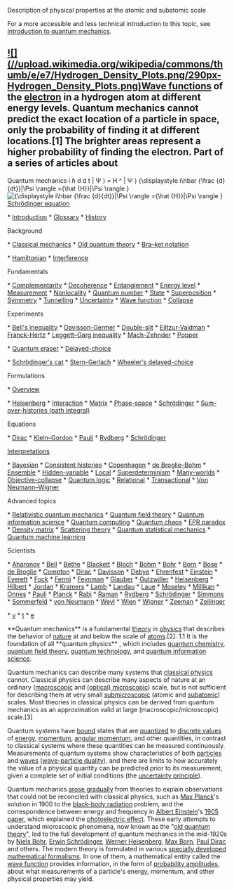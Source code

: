 Description of physical properties at the atomic and subatomic scale

For a more accessible and less technical introduction to this topic, see
[Introduction to quantum mechanics](/wiki/Introduction\_to\_quantum\_mechanics
"Introduction to quantum mechanics").

[![](//upload.wikimedia.org/wikipedia/commons/thumb/e/e7/Hydrogen\_Density\_Plots.png/290px-
Hydrogen\_Density\_Plots.png)](/wiki/File:Hydrogen\_Density\_Plots.png)[Wave
functions](/wiki/Wave\_function "Wave function") of the
[electron](/wiki/Electron "Electron") in a hydrogen atom at different energy
levels. Quantum mechanics cannot predict the exact location of a particle in
space, only the probability of finding it at different locations.[1] The
brighter areas represent a higher probability of finding the electron. Part of
a series of articles about 
--- 
Quantum mechanics 
i ℏ d d t | Ψ ⟩ = H ^ | Ψ ⟩ {\displaystyle i\hbar {\frac {d}{dt}}|\Psi \rangle ={\hat {H}}|\Psi \rangle } ![{\\displaystyle i\\hbar {\\frac {d}{dt}}|\\Psi \\rangle ={\\hat {H}}|\\Psi \\rangle }](https://wikimedia.org/api/rest\_v1/media/math/render/svg/1799e4a910c7d26396922a20ef5ceec25ca1871c)[Schrödinger equation](/wiki/Schr%C3%B6dinger\_equation "Schrödinger equation") 
 
 \* [Introduction](/wiki/Introduction\_to\_quantum\_mechanics "Introduction to quantum mechanics")
 \* [Glossary](/wiki/Glossary\_of\_elementary\_quantum\_mechanics "Glossary of elementary quantum mechanics")
 \* [History](/wiki/History\_of\_quantum\_mechanics "History of quantum mechanics")

 
Background

 \* [Classical mechanics](/wiki/Classical\_mechanics "Classical mechanics")
 \* [Old quantum theory](/wiki/Old\_quantum\_theory "Old quantum theory")
 \* [Bra–ket notation](/wiki/Bra%E2%80%93ket\_notation "Bra–ket notation")

 \* [Hamiltonian](/wiki/Hamiltonian\_\(quantum\_mechanics\) "Hamiltonian \(quantum mechanics\)")
 \* [Interference](/wiki/Wave\_interference "Wave interference")

 
Fundamentals

 \* [Complementarity](/wiki/Complementarity\_\(physics\) "Complementarity \(physics\)")
 \* [Decoherence](/wiki/Quantum\_decoherence "Quantum decoherence")
 \* [Entanglement](/wiki/Quantum\_entanglement "Quantum entanglement")
 \* [Energy level](/wiki/Energy\_level "Energy level")
 \* [Measurement](/wiki/Measurement\_in\_quantum\_mechanics "Measurement in quantum mechanics")
 \* [Nonlocality](/wiki/Quantum\_nonlocality "Quantum nonlocality")
 \* [Quantum number](/wiki/Quantum\_number "Quantum number")
 \* [State](/wiki/Quantum\_state "Quantum state")
 \* [Superposition](/wiki/Quantum\_superposition "Quantum superposition")
 \* [Symmetry](/wiki/Symmetry\_in\_quantum\_mechanics "Symmetry in quantum mechanics")
 \* [Tunnelling](/wiki/Quantum\_tunnelling "Quantum tunnelling")
 \* [Uncertainty](/wiki/Uncertainty\_principle "Uncertainty principle")
 \* [Wave function](/wiki/Wave\_function "Wave function")
 \* [Collapse](/wiki/Wave\_function\_collapse "Wave function collapse")

 
Experiments

 \* [Bell's inequality](/wiki/Bell\_test "Bell test")
 \* [Davisson-Germer](/wiki/Davisson%E2%80%93Germer\_experiment "Davisson–Germer experiment")
 \* [Double-slit](/wiki/Double-slit\_experiment "Double-slit experiment")
 \* [Elitzur-Vaidman](/wiki/Elitzur%E2%80%93Vaidman\_bomb\_tester "Elitzur–Vaidman bomb tester")
 \* [Franck-Hertz](/wiki/Franck%E2%80%93Hertz\_experiment "Franck–Hertz experiment")
 \* [Leggett–Garg inequality](/wiki/Leggett%E2%80%93Garg\_inequality "Leggett–Garg inequality")
 \* [Mach-Zehnder](/wiki/Mach%E2%80%93Zehnder\_interferometer "Mach–Zehnder interferometer")
 \* [Popper](/wiki/Popper%27s\_experiment "Popper's experiment")

 \* [Quantum eraser](/wiki/Quantum\_eraser\_experiment "Quantum eraser experiment")
 \* [Delayed-choice](/wiki/Delayed-choice\_quantum\_eraser "Delayed-choice quantum eraser")

 \* [Schrödinger's cat](/wiki/Schr%C3%B6dinger%27s\_cat "Schrödinger's cat")
 \* [Stern-Gerlach](/wiki/Stern%E2%80%93Gerlach\_experiment "Stern–Gerlach experiment")
 \* [Wheeler's delayed-choice](/wiki/Wheeler%27s\_delayed-choice\_experiment "Wheeler's delayed-choice experiment")

 
Formulations

 \* [Overview](/wiki/Mathematical\_formulation\_of\_quantum\_mechanics "Mathematical formulation of quantum mechanics")

 \* [Heisenberg](/wiki/Heisenberg\_picture "Heisenberg picture")
 \* [Interaction](/wiki/Interaction\_picture "Interaction picture")
 \* [Matrix](/wiki/Matrix\_mechanics "Matrix mechanics")
 \* [Phase-space](/wiki/Phase-space\_formulation "Phase-space formulation")
 \* [Schrödinger](/wiki/Schr%C3%B6dinger\_picture "Schrödinger picture")
 \* [Sum-over-histories (path integral)](/wiki/Path\_integral\_formulation "Path integral formulation")

 
Equations

 \* [Dirac](/wiki/Dirac\_equation "Dirac equation")
 \* [Klein–Gordon](/wiki/Klein%E2%80%93Gordon\_equation "Klein–Gordon equation")
 \* [Pauli](/wiki/Pauli\_equation "Pauli equation")
 \* [Rydberg](/wiki/Rydberg\_formula "Rydberg formula")
 \* [Schrödinger](/wiki/Schr%C3%B6dinger\_equation "Schrödinger equation")

 
[Interpretations](/wiki/Interpretations\_of\_quantum\_mechanics "Interpretations
of quantum mechanics")

 \* [Bayesian](/wiki/Quantum\_Bayesianism "Quantum Bayesianism")
 \* [Consistent histories](/wiki/Consistent\_histories "Consistent histories")
 \* [Copenhagen](/wiki/Copenhagen\_interpretation "Copenhagen interpretation")
 \* [de Broglie–Bohm](/wiki/De\_Broglie%E2%80%93Bohm\_theory "De Broglie–Bohm theory")
 \* [Ensemble](/wiki/Ensemble\_interpretation "Ensemble interpretation")
 \* [Hidden-variable](/wiki/Hidden-variable\_theory "Hidden-variable theory")
 \* [Local](/wiki/Local\_hidden-variable\_theory "Local hidden-variable theory")
 \* [Superdeterminism](/wiki/Superdeterminism "Superdeterminism")
 \* [Many-worlds](/wiki/Many-worlds\_interpretation "Many-worlds interpretation")
 \* [Objective-collapse](/wiki/Objective-collapse\_theory "Objective-collapse theory")
 \* [Quantum logic](/wiki/Quantum\_logic "Quantum logic")
 \* [Relational](/wiki/Relational\_quantum\_mechanics "Relational quantum mechanics")
 \* [Transactional](/wiki/Transactional\_interpretation "Transactional interpretation")
 \* [Von Neumann–Wigner](/wiki/Von\_Neumann%E2%80%93Wigner\_interpretation "Von Neumann–Wigner interpretation")

 
Advanced topics

 \* [Relativistic quantum mechanics](/wiki/Relativistic\_quantum\_mechanics "Relativistic quantum mechanics")
 \* [Quantum field theory](/wiki/Quantum\_field\_theory "Quantum field theory")
 \* [Quantum information science](/wiki/Quantum\_information\_science "Quantum information science")
 \* [Quantum computing](/wiki/Quantum\_computing "Quantum computing")
 \* [Quantum chaos](/wiki/Quantum\_chaos "Quantum chaos")
 \* [EPR paradox](/wiki/Einstein%E2%80%93Podolsky%E2%80%93Rosen\_paradox "Einstein–Podolsky–Rosen paradox")
 \* [Density matrix](/wiki/Density\_matrix "Density matrix")
 \* [Scattering theory](/wiki/Scattering\_theory "Scattering theory")
 \* [Quantum statistical mechanics](/wiki/Quantum\_statistical\_mechanics "Quantum statistical mechanics")
 \* [Quantum machine learning](/wiki/Quantum\_machine\_learning "Quantum machine learning")

 
Scientists

 \* [Aharonov](/wiki/Yakir\_Aharonov "Yakir Aharonov")
 \* [Bell](/wiki/John\_Stewart\_Bell "John Stewart Bell")
 \* [Bethe](/wiki/Hans\_Bethe "Hans Bethe")
 \* [Blackett](/wiki/Patrick\_Blackett "Patrick Blackett")
 \* [Bloch](/wiki/Felix\_Bloch "Felix Bloch")
 \* [Bohm](/wiki/David\_Bohm "David Bohm")
 \* [Bohr](/wiki/Niels\_Bohr "Niels Bohr")
 \* [Born](/wiki/Max\_Born "Max Born")
 \* [Bose](/wiki/Satyendra\_Nath\_Bose "Satyendra Nath Bose")
 \* [de Broglie](/wiki/Louis\_de\_Broglie "Louis de Broglie")
 \* [Compton](/wiki/Arthur\_Compton "Arthur Compton")
 \* [Dirac](/wiki/Paul\_Dirac "Paul Dirac")
 \* [Davisson](/wiki/Clinton\_Davisson "Clinton Davisson")
 \* [Debye](/wiki/Peter\_Debye "Peter Debye")
 \* [Ehrenfest](/wiki/Paul\_Ehrenfest "Paul Ehrenfest")
 \* [Einstein](/wiki/Albert\_Einstein "Albert Einstein")
 \* [Everett](/wiki/Hugh\_Everett\_III "Hugh Everett III")
 \* [Fock](/wiki/Vladimir\_Fock "Vladimir Fock")
 \* [Fermi](/wiki/Enrico\_Fermi "Enrico Fermi")
 \* [Feynman](/wiki/Richard\_Feynman "Richard Feynman")
 \* [Glauber](/wiki/Roy\_J.\_Glauber "Roy J. Glauber")
 \* [Gutzwiller](/wiki/Martin\_Gutzwiller "Martin Gutzwiller")
 \* [Heisenberg](/wiki/Werner\_Heisenberg "Werner Heisenberg")
 \* [Hilbert](/wiki/David\_Hilbert "David Hilbert")
 \* [Jordan](/wiki/Pascual\_Jordan "Pascual Jordan")
 \* [Kramers](/wiki/Hans\_Kramers "Hans Kramers")
 \* [Lamb](/wiki/Willis\_Lamb "Willis Lamb")
 \* [Landau](/wiki/Lev\_Landau "Lev Landau")
 \* [Laue](/wiki/Max\_von\_Laue "Max von Laue")
 \* [Moseley](/wiki/Henry\_Moseley "Henry Moseley")
 \* [Millikan](/wiki/Robert\_Andrews\_Millikan "Robert Andrews Millikan")
 \* [Onnes](/wiki/Heike\_Kamerlingh\_Onnes "Heike Kamerlingh Onnes")
 \* [Pauli](/wiki/Wolfgang\_Pauli "Wolfgang Pauli")
 \* [Planck](/wiki/Max\_Planck "Max Planck")
 \* [Rabi](/wiki/Isidor\_Isaac\_Rabi "Isidor Isaac Rabi")
 \* [Raman](/wiki/C.\_V.\_Raman "C. V. Raman")
 \* [Rydberg](/wiki/Johannes\_Rydberg "Johannes Rydberg")
 \* [Schrödinger](/wiki/Erwin\_Schr%C3%B6dinger "Erwin Schrödinger")
 \* [Simmons](/wiki/Michelle\_Simmons "Michelle Simmons")
 \* [Sommerfeld](/wiki/Arnold\_Sommerfeld "Arnold Sommerfeld")
 \* [von Neumann](/wiki/John\_von\_Neumann "John von Neumann")
 \* [Weyl](/wiki/Hermann\_Weyl "Hermann Weyl")
 \* [Wien](/wiki/Wilhelm\_Wien "Wilhelm Wien")
 \* [Wigner](/wiki/Eugene\_Wigner "Eugene Wigner")
 \* [Zeeman](/wiki/Pieter\_Zeeman "Pieter Zeeman")
 \* [Zeilinger](/wiki/Anton\_Zeilinger "Anton Zeilinger")

 
 
 \* [v](/wiki/Template:Quantum\_mechanics "Template:Quantum mechanics")
 \* [t](/wiki/Template\_talk:Quantum\_mechanics "Template talk:Quantum mechanics")
 \* [e](/wiki/Special:EditPage/Template:Quantum\_mechanics "Special:EditPage/Template:Quantum mechanics")

 
 
\*\*Quantum mechanics\*\* is a fundamental [theory](/wiki/Scientific\_theory
"Scientific theory") in [physics](/wiki/Physics "Physics") that describes the
behavior of [nature](/wiki/Nature "Nature") at and below the scale of
[atoms](/wiki/Atom "Atom").[2]: 1.1 It is the foundation of all \*\*quantum
physics\*\* , which includes [quantum chemistry](/wiki/Quantum\_chemistry
"Quantum chemistry"), [quantum field theory](/wiki/Quantum\_field\_theory
"Quantum field theory"), [quantum technology](/wiki/Quantum\_technology
"Quantum technology"), and [quantum information
science](/wiki/Quantum\_information\_science "Quantum information science").

Quantum mechanics can describe many systems that [classical
physics](/wiki/Classical\_physics "Classical physics") cannot. Classical
physics can describe many aspects of nature at an ordinary
([macroscopic](/wiki/Macroscopic\_scale "Macroscopic scale") and [(optical)
microscopic](/wiki/Microscopic\_scale "Microscopic scale")) scale, but is not
sufficient for describing them at very small
[submicroscopic](/wiki/Submicroscopic "Submicroscopic") (atomic and
[subatomic](/wiki/Subatomic\_particle "Subatomic particle")) scales. Most
theories in classical physics can be derived from quantum mechanics as an
approximation valid at large (macroscopic/microscopic) scale.[3]

Quantum systems have [bound](/wiki/Bound\_state "Bound state") states that are
[quantized](/wiki/Quantization\_\(physics\) "Quantization \(physics\)") to
[discrete values](/wiki/Discrete\_mathematics "Discrete mathematics") of
[energy](/wiki/Energy "Energy"), [momentum](/wiki/Momentum "Momentum"),
[angular momentum](/wiki/Angular\_momentum "Angular momentum"), and other
quantities, in contrast to classical systems where these quantities can be
measured continuously. Measurements of quantum systems show characteristics of
both [particles](/wiki/Particle "Particle") and [waves](/wiki/Wave "Wave")
([wave–particle duality](/wiki/Wave%E2%80%93particle\_duality "Wave–particle
duality")), and there are limits to how accurately the value of a physical
quantity can be predicted prior to its measurement, given a complete set of
initial conditions (the [uncertainty principle](/wiki/Uncertainty\_principle
"Uncertainty principle")).

Quantum mechanics [arose gradually](/wiki/History\_of\_quantum\_mechanics
"History of quantum mechanics") from theories to explain observations that
could not be reconciled with classical physics, such as [Max
Planck](/wiki/Max\_Planck "Max Planck")'s solution in 1900 to the [black-body
radiation](/wiki/Black-body\_radiation "Black-body radiation") problem, and the
correspondence between energy and frequency in [Albert
Einstein](/wiki/Albert\_Einstein "Albert Einstein")'s [1905
paper](/wiki/Annus\_Mirabilis\_papers#Photoelectric\_effect "Annus Mirabilis
papers"), which explained the [photoelectric
effect](/wiki/Photoelectric\_effect "Photoelectric effect"). These early
attempts to understand microscopic phenomena, now known as the "[old quantum
theory](/wiki/Old\_quantum\_theory "Old quantum theory")", led to the full
development of quantum mechanics in the mid-1920s by [Niels
Bohr](/wiki/Niels\_Bohr "Niels Bohr"), [Erwin
Schrödinger](/wiki/Erwin\_Schr%C3%B6dinger "Erwin Schrödinger"), [Werner
Heisenberg](/wiki/Werner\_Heisenberg "Werner Heisenberg"), [Max
Born](/wiki/Max\_Born "Max Born"), [Paul Dirac](/wiki/Paul\_Dirac "Paul Dirac")
and others. The modern theory is formulated in various [specially developed
mathematical formalisms](/wiki/Mathematical\_formulations\_of\_quantum\_mechanics
"Mathematical formulations of quantum mechanics"). In one of them, a
mathematical entity called the [wave function](/wiki/Wave\_function "Wave
function") provides information, in the form of [probability
amplitudes](/wiki/Probability\_amplitude "Probability amplitude"), about what
measurements of a particle's energy, momentum, and other physical properties
may yield.
